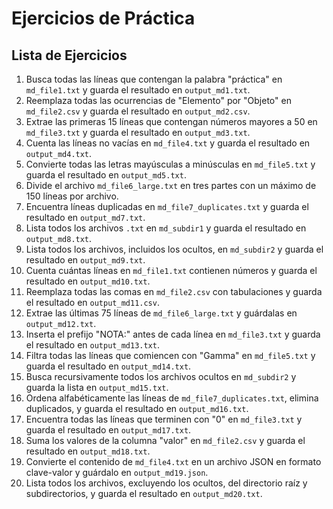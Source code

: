 
# Ejercicios de Práctica

## Lista de Ejercicios

1. Busca todas las líneas que contengan la palabra "práctica" en `md_file1.txt` y guarda el resultado en `output_md1.txt`.
2. Reemplaza todas las ocurrencias de "Elemento" por "Objeto" en `md_file2.csv` y guarda el resultado en `output_md2.csv`.
3. Extrae las primeras 15 líneas que contengan números mayores a 50 en `md_file3.txt` y guarda el resultado en `output_md3.txt`.
4. Cuenta las líneas no vacías en `md_file4.txt` y guarda el resultado en `output_md4.txt`.
5. Convierte todas las letras mayúsculas a minúsculas en `md_file5.txt` y guarda el resultado en `output_md5.txt`.
6. Divide el archivo `md_file6_large.txt` en tres partes con un máximo de 150 líneas por archivo.
7. Encuentra líneas duplicadas en `md_file7_duplicates.txt` y guarda el resultado en `output_md7.txt`.
8. Lista todos los archivos `.txt` en `md_subdir1` y guarda el resultado en `output_md8.txt`.
9. Lista todos los archivos, incluidos los ocultos, en `md_subdir2` y guarda el resultado en `output_md9.txt`.
10. Cuenta cuántas líneas en `md_file1.txt` contienen números y guarda el resultado en `output_md10.txt`.
11. Reemplaza todas las comas en `md_file2.csv` con tabulaciones y guarda el resultado en `output_md11.csv`.
12. Extrae las últimas 75 líneas de `md_file6_large.txt` y guárdalas en `output_md12.txt`.
13. Inserta el prefijo "NOTA:" antes de cada línea en `md_file3.txt` y guarda el resultado en `output_md13.txt`.
14. Filtra todas las líneas que comiencen con "Gamma" en `md_file5.txt` y guarda el resultado en `output_md14.txt`.
15. Busca recursivamente todos los archivos ocultos en `md_subdir2` y guarda la lista en `output_md15.txt`.
16. Ordena alfabéticamente las líneas de `md_file7_duplicates.txt`, elimina duplicados, y guarda el resultado en `output_md16.txt`.
17. Encuentra todas las líneas que terminen con "0" en `md_file3.txt` y guarda el resultado en `output_md17.txt`.
18. Suma los valores de la columna "valor" en `md_file2.csv` y guarda el resultado en `output_md18.txt`.
19. Convierte el contenido de `md_file4.txt` en un archivo JSON en formato clave-valor y guárdalo en `output_md19.json`.
20. Lista todos los archivos, excluyendo los ocultos, del directorio raíz y subdirectorios, y guarda el resultado en `output_md20.txt`.
